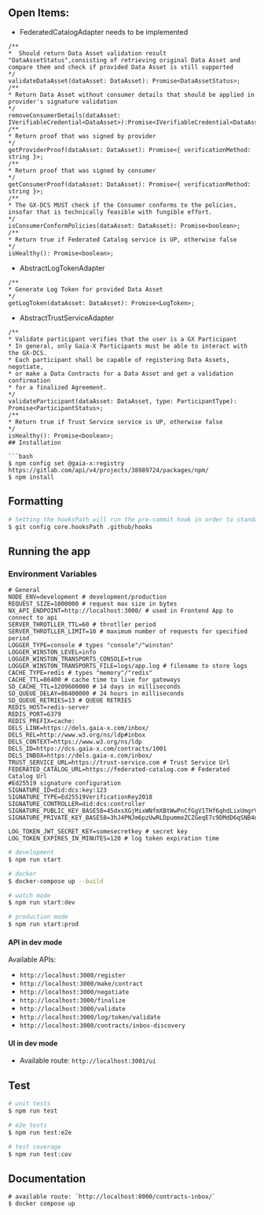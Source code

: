 
## Open Items:
- FederatedCatalogAdapter needs to be implemented
```
/**
*  Should return Data Asset validation result "DataAssetStatus",consisting of retrieving original Data Asset and compare them and check if provided Data Asset is still supported
*/
validateDataAsset(dataAsset: DataAsset): Promise<DataAssetStatus>;
/**
* Return Data Asset without consumer details that should be applied in provider's signature validation
*/
removeConsumerDetails(dataAsset: IVerifiableCredential<DataAsset>):Promise<IVerifiableCredential<DataAsset>>;
/**
* Return proof that was signed by provider
*/
getProviderProof(dataAsset: DataAsset): Promise<{ verificationMethod: string }>;
/**
* Return proof that was signed by consumer
*/
getConsumerProof(dataAsset: DataAsset): Promise<{ verificationMethod: string }>;
/**
* The GX-DCS MUST check if the Consumer conforms to the policies, insofar that is technically feasible with fungible effort.
*/
isConsumerConformPolicies(dataAsset: DataAsset): Promise<boolean>;
/**
* Return true if Federated Catalog service is UP, otherwise false
*/
isHealthy(): Promise<boolean>;
```
- AbstractLogTokenAdapter
```
/**
* Generate Log Token for provided Data Asset
*/
getLogToken(dataAsset: DataAsset): Promise<LogToken>;
```
- AbstractTrustServiceAdapter
```
/**
* Validate participant verifies that the user is a GX Participant
* In general, only Gaia-X Participants must be able to interact with the GX-DCS.
* Each participant shall be capable of registering Data Assets, negotiate,
* or make a Data Contracts for a Data Asset and get a validation confirmation
* for a finalized Agreement.
*/
validateParticipant(dataAsset: DataAsset, type: ParticipantType): Promise<ParticipantStatus>;
/**
* Return true if Trust Service service is UP, otherwise false
*/
isHealthy(): Promise<boolean>;
## Installation

```bash
$ npm config set @gaia-x:registry https://gitlab.com/api/v4/projects/38989724/packages/npm/
$ npm install
```

## Formatting

```bash
# Setting the hooksPath will run the pre-commit hook in order to standardize the formatted output
$ git config core.hooksPath .github/hooks
```

## Running the app

### Environment Variables
```
# General
NODE_ENV=development # development/production
REQUEST_SIZE=1000000 # request max size in bytes 
NX_API_ENDPOINT=http://localhost:3000/ # used in Frontend App to connect to api
SERVER_THROTLLER_TTL=60 # throtller period
SERVER_THROTLLER_LIMIT=10 # maximum number of requests for specified period
LOGGER_TYPE=console # types "console"/"winston"
LOGGER_WINSTON_LEVEL=info
LOGGER_WINSTON_TRANSPORTS_CONSOLE=true
LOGGER_WINSTON_TRANSPORTS_FILE=logs/app.log # filename to store logs
CACHE_TYPE=redis # types "memory"/"redis"
CACHE_TTL=86400 # cache time to live for gateways
SD_CACHE_TTL=1209600000 # 14 days in milliseconds
SD_QUEUE_DELAY=86400000 # 24 hours in milliseconds
SD_QUEUE_RETRIES=13 # QUEUE RETRIES
REDIS_HOST=redis-server
REDIS_PORT=6379
REDIS_PREFIX=cache:
DELS_LINK=https://dels.gaia-x.com/inbox/
DELS_REL=http://www.w3.org/ns/ldp#inbox
DELS_CONTEXT=https://www.w3.org/ns/ldp
DELS_ID=https://dcs.gaia-x.com/contracts/1001
DELS_INBOX=https://dels.gaia-x.com/inbox/
TRUST_SERVICE_URL=https://trust-service.com # Trust Service Url 
FEDERATED_CATALOG_URL=https://federated-catalog.com # Federated Catalog Url
#Ed25519 signature configuration 
SIGNATURE_ID=did:dcs:key:123
SIGNATURE_TYPE=Ed25519VerificationKey2018
SIGNATURE_CONTROLLER=did:dcs:controller
SIGNATURE_PUBLIC_KEY_BASE58=45dxsXGjMixWNfmXBtWwPnCfGgV1THf6qhdLixUmgrVZ
SIGNATURE_PRIVATE_KEY_BASE58=3hJ4PNJm6pzUwRLDpummeZCZGeqE7c9DMdD6qSNB4qBfxrnkAUmZ1CQMpifvihdiSv8pepijdCzR5C2eAHC4Vqf9

LOG_TOKEN_JWT_SECRET_KEY=somesecretkey # secret key 
LOG_TOKEN_EXPIRES_IN_MINUTES=120 # log token expiration time

```

```bash
# development
$ npm run start

# docker
$ docker-compose up --build

# watch mode
$ npm run start:dev

# production mode
$ npm run start:prod
```

#### API in dev mode

Available APIs:

- `http://localhost:3000/register`
- `http://localhost:3000/make/contract`
- `http://localhost:3000/negotiate`
- `http://localhost:3000/finalize`
- `http://localhost:3000/validate`
- `http://localhost:3000/log/token/validate`
- `http://localhost:3000/contracts/inbox-discovery`

#### UI in dev mode

- Available route: `http://localhost:3001/ui`

## Test

```bash
# unit tests
$ npm run test

# e2e tests
$ npm run test:e2e

# test coverage
$ npm run test:cov
```

## Documentation

```
# available route: `http://localhost:8000/contracts-inbox/`
$ docker compose up
```

